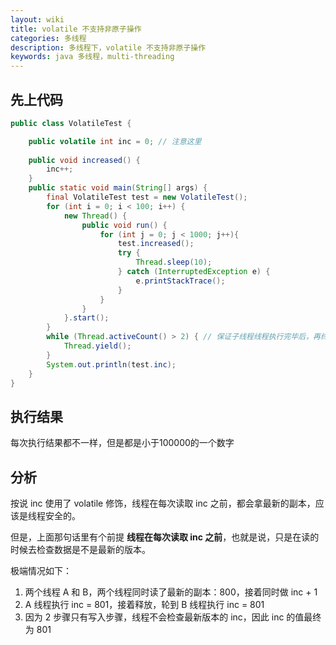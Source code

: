 ```yaml
---
layout: wiki
title: volatile 不支持非原子操作
categories: 多线程
description: 多线程下，volatile 不支持非原子操作
keywords: java 多线程，multi-threading
---
```

## 先上代码
```java
public class VolatileTest {

    public volatile int inc = 0; // 注意这里
    
    public void increased() {
        inc++;
    }
    public static void main(String[] args) {
        final VolatileTest test = new VolatileTest();
        for (int i = 0; i < 100; i++) {
            new Thread() {
                public void run() {
                    for (int j = 0; j < 1000; j++){
                        test.increased();
                        try {
                            Thread.sleep(10);
                        } catch (InterruptedException e) {
                            e.printStackTrace();
                        }
                    }
                }
            }.start();
        }
        while (Thread.activeCount() > 2) { // 保证子线程线程执行完毕后，再终止程序
            Thread.yield();
        }
        System.out.println(test.inc);
    }
}
```
## 执行结果
每次执行结果都不一样，但是都是小于100000的一个数字

## 分析
按说 inc 使用了 volatile 修饰，线程在每次读取 inc 之前，都会拿最新的副本，应该是线程安全的。

但是，上面那句话里有个前提 **线程在每次读取 inc 之前**，也就是说，只是在读的时候去检查数据是不是最新的版本。

极端情况如下：
1. 两个线程 A 和 B，两个线程同时读了最新的副本：800，接着同时做 inc + 1
2. A 线程执行 inc = 801，接着释放，轮到 B 线程执行 inc = 801 
3. 因为 2 步骤只有写入步骤，线程不会检查最新版本的 inc，因此 inc 的值最终为 801